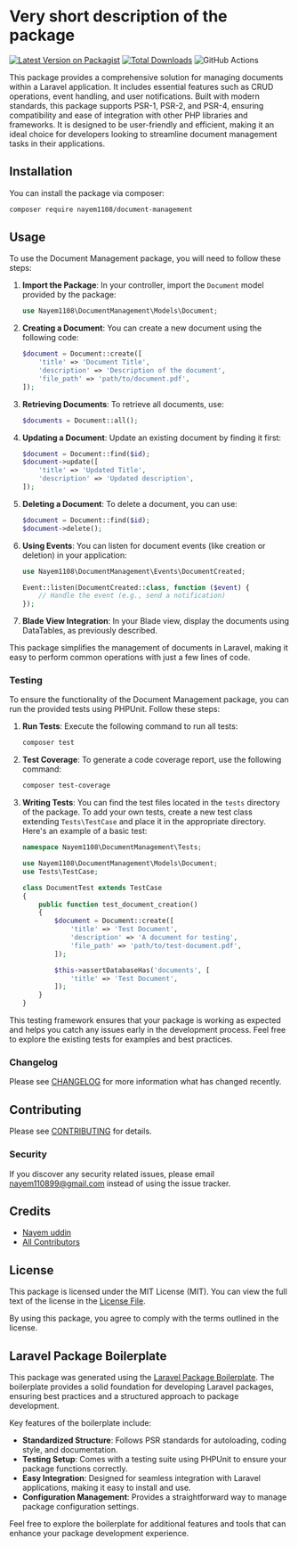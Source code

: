 # Very short description of the package

[![Latest Version on Packagist](https://img.shields.io/packagist/v/nayem1108/document-management.svg?style=flat-square)](https://packagist.org/packages/nayem1108/document-management)
[![Total Downloads](https://img.shields.io/packagist/dt/nayem1108/document-management.svg?style=flat-square)](https://packagist.org/packages/nayem1108/document-management)
![GitHub Actions](https://github.com/nayem1108/document-management/actions/workflows/main.yml/badge.svg)


This package provides a comprehensive solution for managing documents within a Laravel application. It includes essential features such as CRUD operations, event handling, and user notifications. Built with modern standards, this package supports PSR-1, PSR-2, and PSR-4, ensuring compatibility and ease of integration with other PHP libraries and frameworks. It is designed to be user-friendly and efficient, making it an ideal choice for developers looking to streamline document management tasks in their applications.


## Installation

You can install the package via composer:

```bash
composer require nayem1108/document-management
```

## Usage

To use the Document Management package, you will need to follow these steps:

1. **Import the Package**: In your controller, import the `Document` model provided by the package:

    ```php
    use Nayem1108\DocumentManagement\Models\Document;
    ```

2. **Creating a Document**: You can create a new document using the following code:

    ```php
    $document = Document::create([
        'title' => 'Document Title',
        'description' => 'Description of the document',
        'file_path' => 'path/to/document.pdf',
    ]);
    ```

3. **Retrieving Documents**: To retrieve all documents, use:

    ```php
    $documents = Document::all();
    ```

4. **Updating a Document**: Update an existing document by finding it first:

    ```php
    $document = Document::find($id);
    $document->update([
        'title' => 'Updated Title',
        'description' => 'Updated description',
    ]);
    ```

5. **Deleting a Document**: To delete a document, you can use:

    ```php
    $document = Document::find($id);
    $document->delete();
    ```

6. **Using Events**: You can listen for document events (like creation or deletion) in your application:

    ```php
    use Nayem1108\DocumentManagement\Events\DocumentCreated;

    Event::listen(DocumentCreated::class, function ($event) {
        // Handle the event (e.g., send a notification)
    });
    ```

7. **Blade View Integration**: In your Blade view, display the documents using DataTables, as previously described.

This package simplifies the management of documents in Laravel, making it easy to perform common operations with just a few lines of code.


### Testing

To ensure the functionality of the Document Management package, you can run the provided tests using PHPUnit. Follow these steps:

1. **Run Tests**: Execute the following command to run all tests:

    ```bash
    composer test
    ```

2. **Test Coverage**: To generate a code coverage report, use the following command:

    ```bash
    composer test-coverage
    ```

3. **Writing Tests**: You can find the test files located in the `tests` directory of the package. To add your own tests, create a new test class extending `Tests\TestCase` and place it in the appropriate directory. Here's an example of a basic test:

    ```php
    namespace Nayem1108\DocumentManagement\Tests;

    use Nayem1108\DocumentManagement\Models\Document;
    use Tests\TestCase;

    class DocumentTest extends TestCase
    {
        public function test_document_creation()
        {
            $document = Document::create([
                'title' => 'Test Document',
                'description' => 'A document for testing',
                'file_path' => 'path/to/test-document.pdf',
            ]);

            $this->assertDatabaseHas('documents', [
                'title' => 'Test Document',
            ]);
        }
    }
    ```

This testing framework ensures that your package is working as expected and helps you catch any issues early in the development process. Feel free to explore the existing tests for examples and best practices.


### Changelog

Please see [CHANGELOG](CHANGELOG.md) for more information what has changed recently.

## Contributing

Please see [CONTRIBUTING](CONTRIBUTING.md) for details.

### Security

If you discover any security related issues, please email nayem110899@gmail.com instead of using the issue tracker.

## Credits

-   [Nayem uddin](https://github.com/nayem1108)
-   [All Contributors](../../contributors)

## License

This package is licensed under the MIT License (MIT). You can view the full text of the license in the [License File](LICENSE.md).


By using this package, you agree to comply with the terms outlined in the license.


## Laravel Package Boilerplate

This package was generated using the [Laravel Package Boilerplate](https://laravelpackageboilerplate.com). The boilerplate provides a solid foundation for developing Laravel packages, ensuring best practices and a structured approach to package development. 

Key features of the boilerplate include:

- **Standardized Structure**: Follows PSR standards for autoloading, coding style, and documentation.
- **Testing Setup**: Comes with a testing suite using PHPUnit to ensure your package functions correctly.
- **Easy Integration**: Designed for seamless integration with Laravel applications, making it easy to install and use.
- **Configuration Management**: Provides a straightforward way to manage package configuration settings.

Feel free to explore the boilerplate for additional features and tools that can enhance your package development experience.

